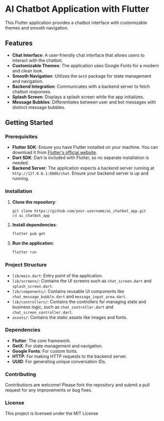 # AI Chatbot Application with Flutter

This Flutter application provides a chatbot interface with customizable themes and smooth navigation.

## Features

- **Chat Interface**: A user-friendly chat interface that allows users to interact with the chatbot.
- **Customizable Themes**: The application uses Google Fonts for a modern and clean look.
- **Smooth Navigation**: Utilizes the `GetX` package for state management and navigation.
- **Backend Integration**: Communicates with a backend server to fetch chatbot responses.
- **Splash Screen**: Displays a splash screen while the app initializes.
- **Message Bubbles**: Differentiates between user and bot messages with distinct message bubbles.

## Getting Started

### Prerequisites

- **Flutter SDK**: Ensure you have Flutter installed on your machine. You can download it from [Flutter's official website](https://flutter.dev/docs/get-started/install).
- **Dart SDK**: Dart is included with Flutter, so no separate installation is needed.
- **Backend Server**: The application expects a backend server running at `http://127.0.0.1:8000/chat`. Ensure your backend server is up and running.

### Installation

1. **Clone the repository**:
    ```sh
    git clone https://github.com/your-username/ai_chatbot_app.git
    cd ai_chatbot_app
    ```

2. **Install dependencies**:
    ```sh
    flutter pub get
    ```

3. **Run the application**:
    ```sh
    flutter run
    ```

### Project Structure

- `lib/main.dart`: Entry point of the application.
- `lib/screens/`: Contains the UI screens such as `chat_screen.dart` and `splash_screen.dart`.
- `lib/components/`: Contains reusable UI components like `chat_message_bubble.dart` and `message_input_area.dart`.
- `lib/controllers/`: Contains the controllers for managing state and business logic, such as `chat_controller.dart` and `chat_screen_controller.dart`.
- `assets/`: Contains the static assets like images and fonts.

### Dependencies

- **Flutter**: The core framework.
- **GetX**: For state management and navigation.
- **Google Fonts**: For custom fonts.
- **HTTP**: For making HTTP requests to the backend server.
- **UUID**: For generating unique conversation IDs.

### Contributing
Contributions are welcome! Please fork the repository and submit a pull request for any improvements or bug fixes.  

### License
This project is licensed under the MIT License
